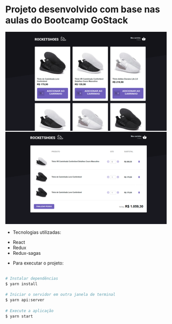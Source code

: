 # Projeto desenvolvido com base nas aulas do Bootcamp GoStack

![image1](https://github.com/jp-cordeiro/rocketshoes/blob/master/Captura%20de%20tela%20de%202021-02-13%2015-27-25.png)
![image2](https://github.com/jp-cordeiro/rocketshoes/blob/master/Captura%20de%20tela%20de%202021-02-13%2015-27-37.png)

- Tecnologias utilizadas:
* React
* Redux
* Redux-sagas

- Para executar o projeto:
```bash

# Instalar dependências
$ yarn install

# Iniciar o servidor em outra janela de terminal
$ yarn api:server

# Execute a aplicação
$ yarn start
```
